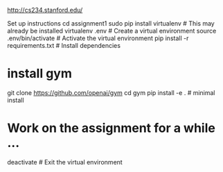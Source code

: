http://cs234.stanford.edu/

Set up instructions
cd assignment1
sudo pip install virtualenv      # This may already be installed
virtualenv .env                  # Create a virtual environment
source .env/bin/activate         # Activate the virtual environment
pip install -r requirements.txt  # Install dependencies
 # install gym
git clone https://github.com/openai/gym
cd gym
pip install -e . # minimal install
# Work on the assignment for a while ...
deactivate                       # Exit the virtual environment
